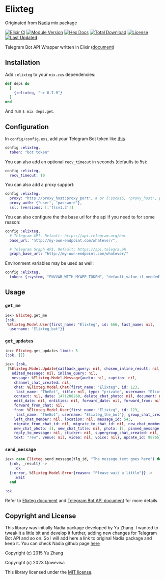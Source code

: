 # Elixteg

Originated from [Nadia](https://github.com/zhyu/nadia) mix package

[![Elixir CI](https://github.com/zhyu/nadia/actions/workflows/elixir.yml/badge.svg)](https://github.com/zhyu/nadia/actions/workflows/elixir.yml)
[![Module Version](https://img.shields.io/hexpm/v/nadia.svg)](https://hex.pm/packages/nadia)
[![Hex Docs](https://img.shields.io/badge/hex-docs-lightgreen.svg)](https://hexdocs.pm/nadia/)
[![Total Download](https://img.shields.io/hexpm/dt/nadia.svg)](https://hex.pm/packages/nadia)
[![License](https://img.shields.io/hexpm/l/nadia.svg)](https://github.com/zhyu/nadia/blob/master/LICENSE)
[![Last Updated](https://img.shields.io/github/last-commit/zhyu/nadia.svg)](https://github.com/zhyu/nadia/commits/master)

Telegram Bot API Wrapper written in Elixir ([document](https://hexdocs.pm/nadia/))

## Installation

Add `:elixteg` to your `mix.exs` dependencies:

```elixir
def deps do
  [
    {:elixteg, "~> 0.7.0"}
  ]
end
```

And run `$ mix deps.get`.

## Configuration

In `config/config.exs`, add your Telegram Bot token like [this](config/config.exs.example)

```elixir
config :elixteg,
  token: "bot token"
```

You can also add an optional `recv_timeout` in seconds (defaults to 5s):

```elixir
config :elixteg,
  recv_timeout: 10
```

You can also add a proxy support:

```elixir
config :elixteg,
  proxy: "http://proxy_host:proxy_port", # or {:socks5, 'proxy_host', proxy_port}
  proxy_auth: {"user", "password"},
  ssl: [versions: [:'tlsv1.2']]
```

You can also configure the the base url for the api if you need to for some
reason:

```elixir
config :elixteg,
  # Telegram API. Default: https://api.telegram.org/bot
  base_url: "http://my-own-endpoint.com/whatever/",

  # Telegram Graph API. Default: https://api.telegra.ph
  graph_base_url: "http://my-own-endpoint.com/whatever/"
```

Environment variables may be used as well:

```elixir
config :elixteg,
  token: {:system, "ENVVAR_WITH_MYAPP_TOKEN", "default_value_if_needed"}
```

## Usage

### `get_me`

```elixir
iex> Elixteg.get_me
{:ok,
 %Elixteg.Model.User{first_name: "Elixteg", id: 666, last_name: nil,
  username: "Elixteg_bot"}}
```

### `get_updates`

```elixir
iex> Elixteg.get_updates limit: 5
{:ok, []}

iex> {:ok,
 [%Elixteg.Model.Update{callback_query: nil, chosen_inline_result: nil,
   edited_message: nil, inline_query: nil,
   message: %Elixteg.Model.Message{audio: nil, caption: nil,
    channel_chat_created: nil,
    chat: %Elixteg.Model.Chat{first_name: "Elixteg", id: 123,
     last_name: "TheBot", title: nil, type: "private", username: "Elixteg_the_bot"},
    contact: nil, date: 1471208260, delete_chat_photo: nil, document: nil,
    edit_date: nil, entities: nil, forward_date: nil, forward_from: nil,
    forward_from_chat: nil,
    from: %Elixteg.Model.User{first_name: "Elixteg", id: 123,
     last_name: "TheBot", username: "Elixteg_the_bot"}, group_chat_created: nil,
    left_chat_member: nil, location: nil, message_id: 543,
    migrate_from_chat_id: nil, migrate_to_chat_id: nil, new_chat_member: nil,
    new_chat_photo: [], new_chat_title: nil, photo: [], pinned_message: nil,
    reply_to_message: nil, sticker: nil, supergroup_chat_created: nil,
    text: "rew", venue: nil, video: nil, voice: nil}, update_id: 98765}]}
```

### `send_message`

```elixir
iex> case Elixteg.send_message(tlg_id, "The message text goes here") do
  {:ok, _result} ->
    :ok
  {:error, %Elixteg.Model.Error{reason: "Please wait a little"}} ->
    :wait
  end

:ok
```

Refer to [Elixteg document](https://hexdocs.pm/elixteg/) and [Telegram Bot API document](https://core.telegram.org/bots/api) for more details.

## Copyright and License

This library was initially Nadia package developed by Yu Zhang. I wanted to tweak it a little bit and develop it further, adding new changes for Telegram Bot API and so on. So I will add here a link to original Nadia package and keep it. You can check Nadia github page [here](https://github.com/zhyu/nadia)

Copyright (c) 2015 Yu Zhang

Copyright (c) 2023 Qowevisa

This library licensed under the [MIT license](./LICENSE.md).
